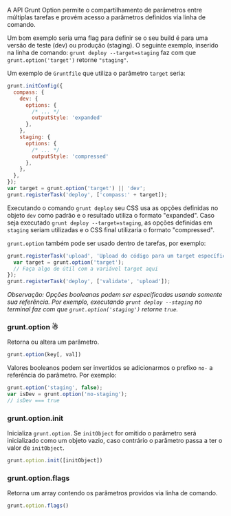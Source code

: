 A API Grunt Option permite o compartilhamento de parâmetros entre múltiplas tarefas e provém acesso a parâmetros definidos via linha de comando.


Um bom exemplo seria uma flag para definir se o seu build é para uma versão de teste (dev) ou produção (staging). O seguinte exemplo, inserido na linha de comando: `grunt deploy --target=staging` faz com que `grunt.option('target')` retorne `"staging"`.

Um exemplo de `Gruntfile` que utiliza o parâmetro `target` seria:

```javascript
grunt.initConfig({
  compass: {
    dev: {
      options: {
        /* ... */
        outputStyle: 'expanded'
      },
    },
    staging: {
      options: {
        /* ... */
        outputStyle: 'compressed'
      },
    },
  },
});
var target = grunt.option('target') || 'dev';
grunt.registerTask('deploy', ['compass:' + target]);
```

Executando o comando `grunt deploy` seu CSS usa as opções definidas no objeto `dev` como padrão e o resultado utiliza o formato "expanded". Caso seja executado `grunt deploy --target=staging`, as opções definidas em `staging` seriam utilizadas e o CSS final utilizaria o formato "compressed".

`grunt.option` também pode ser usado dentro de tarefas, por exemplo:

```javascript
grunt.registerTask('upload', 'Upload do código para um target específico.', function(n) {
  var target = grunt.option('target');
  // Faça algo de útil com a variável target aqui
});
grunt.registerTask('deploy', ['validate', 'upload']);
```

_Observação: Opções booleanas podem ser especificadas usando somente sua referência. Por exemplo, executando `grunt deploy --staging` no terminal faz com que `grunt.option('staging')` retorne `true`._


### grunt.option ☃
Retorna ou altera um parâmetro.

```javascript
grunt.option(key[, val])
```

Valores booleanos podem ser invertidos se adicionarmos o prefixo `no-` a referência do parâmetro. Por exemplo:

```javascript
grunt.option('staging', false);
var isDev = grunt.option('no-staging');
// isDev === true
```

### grunt.option.init
Inicializa `grunt.option`. Se `initObject` for omitido o parâmetro será inicializado como um objeto vazio, caso contrário o parâmetro passa a ter o valor de `initObject`.

```javascript
grunt.option.init([initObject])
```

### grunt.option.flags
Retorna um array contendo os parâmetros providos via linha de comando.

```javascript
grunt.option.flags()
```
